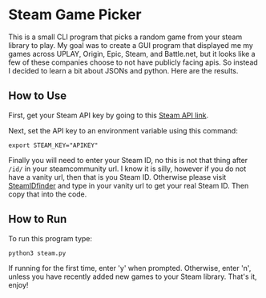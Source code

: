 # Steam Game Picker

This is a small CLI program that picks a random game from your steam library to play. My goal was to create a GUI program that displayed me my games across UPLAY, Origin, Epic, Steam, and Battle.net, but it looks like a few of these companies choose to not have publicly facing apis. So instead I decided to learn a bit about JSONs and python. Here are the results.

## How to Use

First, get your Steam API key by going to this [Steam API link](https://steamcommunity.com/dev/apikey).

Next, set the API key to an environment variable using this command:

`export STEAM_KEY="APIKEY"`

Finally you will need to enter your Steam ID, no this is not that thing after `/id/` in your steamcommunity url. I know it is silly, however if you do not have a vanity url, then that is you Steam ID. Otherwise please visit [SteamIDfinder](https://steamidfinder.com/) and type in your vanity url to get your real Steam ID. Then copy that into the code.

## How to Run        

To run this program type:

`python3 steam.py`

If running for the first time, enter 'y' when prompted. Otherwise, enter 'n', unless you have recently added new games to your Steam library. That's it, enjoy!

